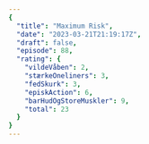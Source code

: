 ```yaml
---
{
  "title": "Maximum Risk",
  "date": "2023-03-21T21:19:17Z",
  "draft": false,
  "episode": 88,
  "rating": {
    "vildeVåben": 2,
    "stærkeOneliners": 3,
    "fedSkurk": 3,
    "episkAction": 6,
    "barHudOgStoreMuskler": 9,
    "total": 23
  }
}
---
```


